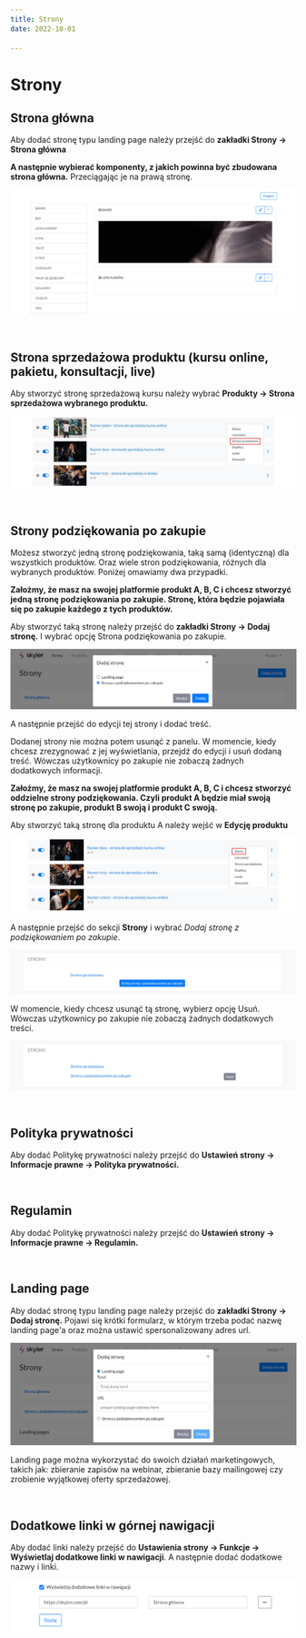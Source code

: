 ```yaml
---
title: Strony
date: 2022-10-01

---
```


# Strony

## Strona główna

Aby dodać stronę typu landing page należy przejść do **zakładki Strony -> Strona główna** 

**A następnie wybierać komponenty, z jakich powinna być zbudowana strona główna.** Przeciągając je na prawą stronę.

![screen-komponenty-strona-glowna](./images/screen-komponenty-strona-glowna.png)

<br/>

## Strona sprzedażowa produktu (kursu online, pakietu, konsultacji, live)

Aby stworzyć stronę sprzedażową kursu należy wybrać **Produkty -> Strona sprzedażowa wybranego produktu.** 

![screen-strona-sprzedazowa-edycja](./images/screen-strona-sprzedazowa-edycja.jpg)

<br/>

## Strony podziękowania po zakupie

Możesz stworzyć jedną stronę podziękowania, taką samą (identyczną) dla wszystkich produktów. Oraz wiele stron podziękowania, różnych dla wybranych produktów. Poniżej omawiamy dwa przypadki. 

**Założmy, że masz na swojej platformie produkt A, B, C i chcesz stworzyć jedną stronę podziękowania po zakupie. Stronę, która będzie pojawiała się po zakupie każdego z tych produktów.** 

Aby stworzyć taką stronę należy przejść do **zakładki Strony -> Dodaj stronę.** I wybrać opcję Strona podziękowania po zakupie.

![screen-strona-podziekowania](./images/screen-strona-podziekowania.jpg)

A następnie przejść do edycji tej strony i dodać treść.

Dodanej strony nie można potem usunąć z panelu. W momencie, kiedy chcesz zrezygnować z jej wyświetlania, przejdź do edycji i usuń dodaną treść. Wówczas użytkownicy po zakupie nie zobaczą żadnych dodatkowych informacji.


**Założmy, że masz na swojej platformie produkt A, B, C i chcesz stworzyć oddzielne strony podziękowania. Czyli produkt A będzie miał swoją stronę po zakupie, produkt B swoją i produkt C swoją.** 

Aby stworzyć taką stronę dla produktu A należy wejść w **Edycję produktu**

![screen-edycja-kursu](./images/screen-edycja-kursu.jpg)

A następnie przejść do sekcji **Strony** i wybrać *Dodaj stronę z podziękowaniem po zakupie*.

![screen-strona-podziekowania-2](./images/screen-strona-podziekowania-2.jpg)

W momencie, kiedy chcesz usunąć tą stronę, wybierz opcję Usuń. Wówczas użytkownicy po zakupie nie zobaczą żadnych dodatkowych treści. 

![screen-strona-podziekowania-3](./images/screen-strona-podziekowania-3.jpg)

<br/>

## Polityka prywatności

Aby dodać Politykę prywatności należy przejść do **Ustawień strony -> Informacje prawne -> Polityka prywatności.** 

<br>

## Regulamin

Aby dodać Politykę prywatności należy przejść do **Ustawień strony -> Informacje prawne -> Regulamin.** 

<br>

## Landing page

Aby dodać stronę typu landing page należy przejść do **zakładki Strony -> Dodaj stronę.** 
Pojawi się krótki formularz, w którym trzeba podać nazwę landing page'a oraz można ustawić spersonalizowany adres url. 

![screen-lp](./images/screen-lp.jpg)

Landing page można wykorzystać do swoich działań marketingowych, takich jak: zbieranie zapisów na webinar, zbieranie bazy mailingowej czy zrobienie wyjątkowej oferty sprzedażowej. 

<br>

## Dodatkowe linki w górnej nawigacji

Aby dodać linki należy przejść do **Ustawienia strony -> Funkcje -> Wyświetlaj dodatkowe linki w nawigacji**. A następnie dodać dodatkowe nazwy i linki. 

![screen-linki](./images/screen-linki.png)